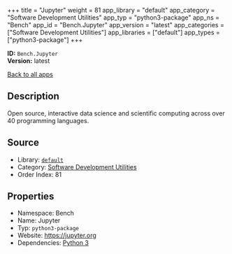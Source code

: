﻿+++
title = "Jupyter"
weight = 81
app_library = "default"
app_category = "Software Development Utilities"
app_typ = "python3-package"
app_ns = "Bench"
app_id = "Bench.Jupyter"
app_version = "latest"
app_categories = ["Software Development Utilities"]
app_libraries = ["default"]
app_types = ["python3-package"]
+++

**ID:** `Bench.Jupyter`  
**Version:** latest  
<!--more-->

[Back to all apps](/apps/)

## Description
Open source, interactive data science and scientific computing
across over 40 programming languages.

## Source

* Library: [`default`](/app_libraries/default)
* Category: [Software Development Utilities](/app_categories/software-development-utilities)
* Order Index: 81

## Properties

* Namespace: Bench
* Name: Jupyter
* Typ: `python3-package`
* Website: <https://jupyter.org>
* Dependencies: [Python 3](/apps/Bench.Python3)


